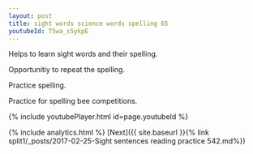```yaml
---
layout: post
title: sight words science words spelling 65
youtubeId: T5wa_s5ykpE
---
```

 
 
Helps to learn sight words and their spelling.

Opportunitiy to repeat the spelling. 

Practice spelling. 
 
Practice for spelling bee competitions. 
 
{% include youtubePlayer.html id=page.youtubeId %}
 
 
{% include analytics.html %} 
[Next]({{ site.baseurl }}{% link  split1/_posts/2017-02-25-Sight sentences reading practice 542.md%})
 
